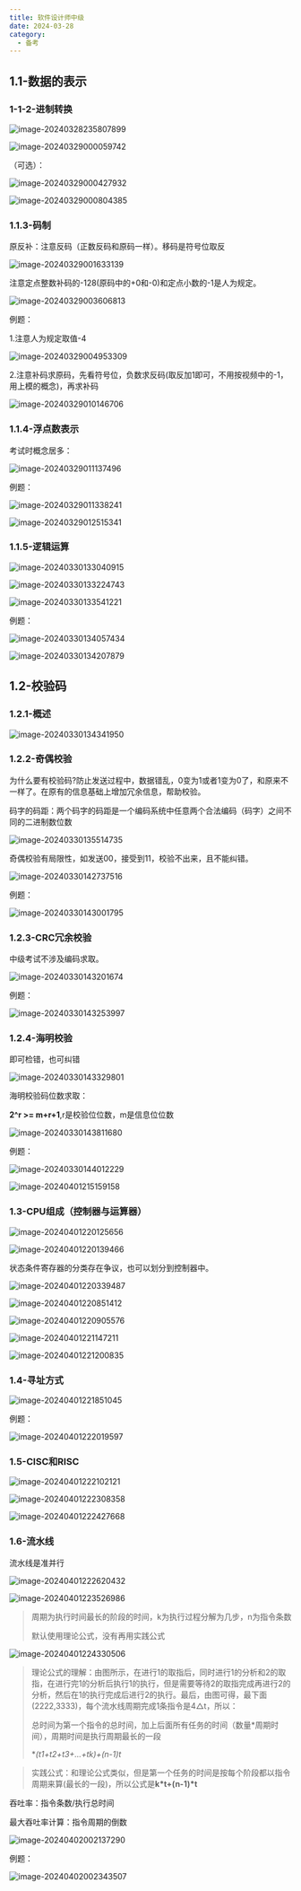 ```yaml
---
title: 软件设计师中级
date: 2024-03-28
category:
  - 备考
---
```


## 1.1-数据的表示

### 1-1-2-进制转换

![image-20240328235807899](http://www.iocaop.com/images/2024-03/202403282358962.png)

![image-20240329000059742](http://www.iocaop.com/images/2024-03/202403290000807.png)

（可选）：

![image-20240329000427932](http://www.iocaop.com/images/2024-03/202403290004008.png)

![image-20240329000804385](http://www.iocaop.com/images/2024-03/202403290008444.png)

### 1.1.3-码制

原反补：注意反码（正数反码和原码一样）。移码是符号位取反

![image-20240329001633139](http://www.iocaop.com/images/2024-03/202403290016220.png)

注意定点整数补码的-128(原码中的+0和-0)和定点小数的-1是人为规定。

![image-20240329003606813](http://www.iocaop.com/images/2024-03/202403290036892.png)

例题：

1.注意人为规定取值-4

![image-20240329004953309](http://www.iocaop.com/images/2024-03/202403290049367.png)

2.注意补码求原码，先看符号位，负数求反码(取反加1即可，不用按视频中的-1，用上模的概念)，再求补码

![image-20240329010146706](http://www.iocaop.com/images/2024-03/202403290101774.png)

### 1.1.4-浮点数表示

考试时概念居多：

![image-20240329011137496](http://www.iocaop.com/images/2024-03/202403290111584.png)

例题：

![image-20240329011338241](http://www.iocaop.com/images/2024-03/202403290113296.png)

![image-20240329012515341](http://www.iocaop.com/images/2024-03/202403290125447.png)

### 1.1.5-逻辑运算

![image-20240330133040915](http://www.iocaop.com/images/2024-03/202403301330975.png)

![image-20240330133224743](http://www.iocaop.com/images/2024-03/202403301332800.png)

![image-20240330133541221](http://www.iocaop.com/images/2024-03/202403301335285.png)

例题：

![image-20240330134057434](http://www.iocaop.com/images/2024-03/202403301340503.png)

![image-20240330134207879](http://www.iocaop.com/images/2024-03/202403301342932.png)

## 1.2-校验码

### 1.2.1-概述

![image-20240330134341950](http://www.iocaop.com/images/2024-03/202403301343982.png)

### 1.2.2-奇偶校验

为什么要有校验码?防止发送过程中，数据错乱，0变为1或者1变为0了，和原来不一样了。在原有的信息基础上增加冗余信息，帮助校验。

码字的码距：两个码字的码距是一个编码系统中任意两个合法编码（码字）之间不同的二进制数位数

![image-20240330135514735](http://www.iocaop.com/images/2024-03/202403301355789.png)

奇偶校验有局限性，如发送00，接受到11，校验不出来，且不能纠错。

![image-20240330142737516](http://www.iocaop.com/images/2024-03/202403301427595.png)

例题：

![image-20240330143001795](http://www.iocaop.com/images/2024-03/202403301430858.png)

### 1.2.3-CRC冗余校验

中级考试不涉及编码求取。

![image-20240330143201674](http://www.iocaop.com/images/2024-03/202403301432726.png)

例题：

![image-20240330143253997](http://www.iocaop.com/images/2024-03/202403301432024.png)

### 1.2.4-海明校验

即可检错，也可纠错

![image-20240330143329801](http://www.iocaop.com/images/2024-03/202403301433836.png)

海明校验码位数求取：

**2^r >= m+r+1**,r是校验位位数，m是信息位位数

![image-20240330143811680](http://www.iocaop.com/images/2024-03/202403301438744.png)

例题：

![image-20240330144012229](http://www.iocaop.com/images/2024-03/202403301440279.png)

![image-20240401215159158](http://www.iocaop.com/images/2024-04/202404012151230.png)

### 1.3-CPU组成（控制器与运算器）

![image-20240401220125656](http://www.iocaop.com/images/2024-04/202404012201728.png)

![image-20240401220139466](http://www.iocaop.com/images/2024-04/202404012201518.png)

状态条件寄存器的分类存在争议，也可以划分到控制器中。

![image-20240401220339487](http://www.iocaop.com/images/2024-04/202404012203533.png)

![image-20240401220851412](http://www.iocaop.com/images/2024-04/202404012208463.png)

![image-20240401220905576](http://www.iocaop.com/images/2024-04/202404012209608.png)

![image-20240401221147211](http://www.iocaop.com/images/2024-04/202404012211250.png)

![image-20240401221200835](http://www.iocaop.com/images/2024-04/202404012212872.png)

### 1.4-寻址方式

![image-20240401221851045](http://www.iocaop.com/images/2024-04/202404012218111.png)

例题：

![image-20240401222019597](http://www.iocaop.com/images/2024-04/202404012220634.png)

### 1.5-CISC和RISC

![image-20240401222102121](http://www.iocaop.com/images/2024-04/202404012221179.png)

![image-20240401222308358](http://www.iocaop.com/images/2024-04/202404012223395.png)

![image-20240401222427668](http://www.iocaop.com/images/2024-04/202404012224708.png)

### 1.6-流水线

流水线是准并行

![image-20240401222620432](http://www.iocaop.com/images/2024-04/202404012226495.png)



![image-20240401223526986](http://www.iocaop.com/images/2024-04/202404012235013.png)

> 周期为执行时间最长的阶段的时间，k为执行过程分解为几步，n为指令条数
>
> 默认使用理论公式，没有再用实践公式

![image-20240401224330506](http://www.iocaop.com/images/2024-04/202404012243571.png)

> 理论公式的理解：由图所示，在进行1的取指后，同时进行1的分析和2的取指，在进行完1的分析后执行1的执行，但是需要等待2的取指完成再进行2的分析，然后在1的执行完成后进行2的执行。最后，由图可得，最下面(2222,3333)，每个流水线周期完成1条指令是4△t，所以：
>
> 总时间为第一个指令的总时间，加上后面所有任务的时间（数量*周期时间），周期时间是执行周期最长的一段
>
> **(t1+t2+t3+...+tk)+(n-1)*t**

> 实践公式：和理论公式类似，但是第一个任务的时间是按每个阶段都以指令周期来算(最长的一段)，所以公式是**k*t+(n-1)\*t**

吞吐率：指令条数/执行总时间

最大吞吐率计算：指令周期的倒数

![image-20240402002137290](http://www.iocaop.com/images/2024-04/202404020021371.png)

例题：

![image-20240402002343507](http://www.iocaop.com/images/2024-04/202404020023559.png)